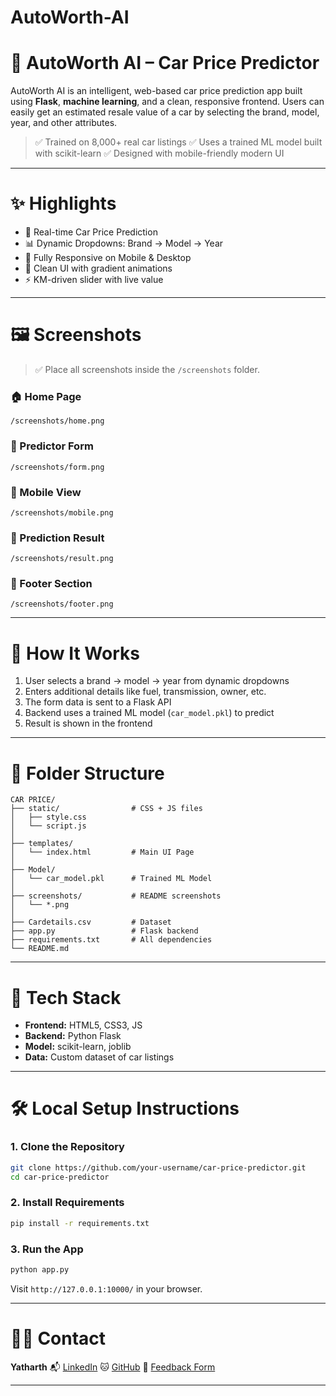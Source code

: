 # AutoWorth-AI
# 🚗 AutoWorth AI – Car Price Predictor

AutoWorth AI is an intelligent, web-based car price prediction app built using **Flask**, **machine learning**, and a clean, responsive frontend. Users can easily get an estimated resale value of a car by selecting the brand, model, year, and other attributes.

> ✅ Trained on 8,000+ real car listings
> ✅ Uses a trained ML model built with scikit-learn
> ✅ Designed with mobile-friendly modern UI

---

# ✨ Highlights

* 🔮 Real-time Car Price Prediction
* 📊 Dynamic Dropdowns: Brand → Model → Year
* 📱 Fully Responsive on Mobile & Desktop
* 🎨 Clean UI with gradient animations
* ⚡ KM-driven slider with live value

---

# 🖼️ Screenshots

> ✅ Place all screenshots inside the `/screenshots` folder.

### 🏠 Home Page

`/screenshots/home.png`

### 🧮 Predictor Form

`/screenshots/form.png`

### 📱 Mobile View

`/screenshots/mobile.png`

### 🎯 Prediction Result

`/screenshots/result.png`

### 👣 Footer Section

`/screenshots/footer.png`

---

# 🧠 How It Works

1. User selects a brand → model → year from dynamic dropdowns
2. Enters additional details like fuel, transmission, owner, etc.
3. The form data is sent to a Flask API
4. Backend uses a trained ML model (`car_model.pkl`) to predict
5. Result is shown in the frontend

---

# 📁 Folder Structure

```
CAR PRICE/
├── static/                # CSS + JS files
│   ├── style.css
│   └── script.js
│
├── templates/
│   └── index.html         # Main UI Page
│
├── Model/
│   └── car_model.pkl      # Trained ML Model
│
├── screenshots/           # README screenshots
│   └── *.png
│
├── Cardetails.csv         # Dataset
├── app.py                 # Flask backend
├── requirements.txt       # All dependencies
└── README.md
```

---

# 🧪 Tech Stack

* **Frontend:** HTML5, CSS3, JS
* **Backend:** Python Flask
* **Model:** scikit-learn, joblib
* **Data:** Custom dataset of car listings

---

# 🛠️ Local Setup Instructions

### 1. Clone the Repository

```bash
git clone https://github.com/your-username/car-price-predictor.git
cd car-price-predictor
```

### 2. Install Requirements

```bash
pip install -r requirements.txt
```

### 3. Run the App

```bash
python app.py
```

Visit `http://127.0.0.1:10000/` in your browser.

---


# 🙋‍♂️ Contact

**Yatharth**
📬 [LinkedIn](https://www.linkedin.com/in/yatharth-59aa49328)
🐱 [GitHub](https://github.com/01-YATHARTH)
📩 [Feedback Form](https://docs.google.com/forms/d/e/1FAIpQLSfzOmo4NxwW8NqatCycnOpejFBoFt2IxY4mojyT_Pif1KAo2Q/viewform?usp=sharing)

---
